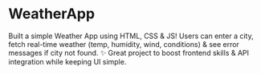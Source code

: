 # WeatherApp
Built a simple Weather App using HTML, CSS &amp; JS! Users can enter a city, fetch real-time weather (temp, humidity, wind, conditions) &amp; see error messages if city not found. ✨ Great project to boost frontend skills &amp; API integration while keeping UI simple.

